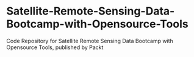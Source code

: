 


# Satellite-Remote-Sensing-Data-Bootcamp-with-Opensource-Tools
Code Repository for Satellite Remote Sensing Data Bootcamp with Opensource Tools, published by Packt
